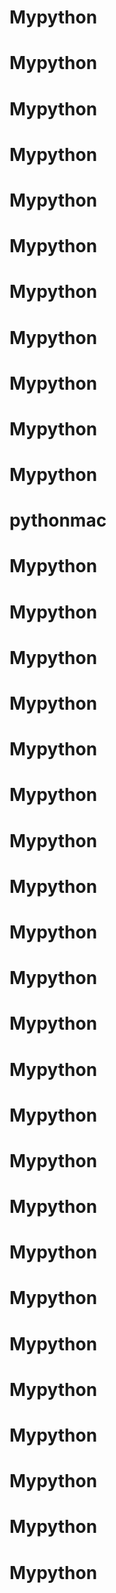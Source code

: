 # Mypython
# Mypython
# Mypython
# Mypython
# Mypython
# Mypython
# Mypython
# Mypython
# Mypython
# Mypython
# Mypython
# pythonmac
# Mypython
# Mypython
# Mypython
# Mypython
# Mypython
# Mypython
# Mypython
# Mypython
# Mypython
# Mypython
# Mypython
# Mypython
# Mypython
# Mypython
# Mypython
# Mypython
# Mypython
# Mypython
# Mypython
# Mypython
# Mypython
# Mypython
# Mypython
